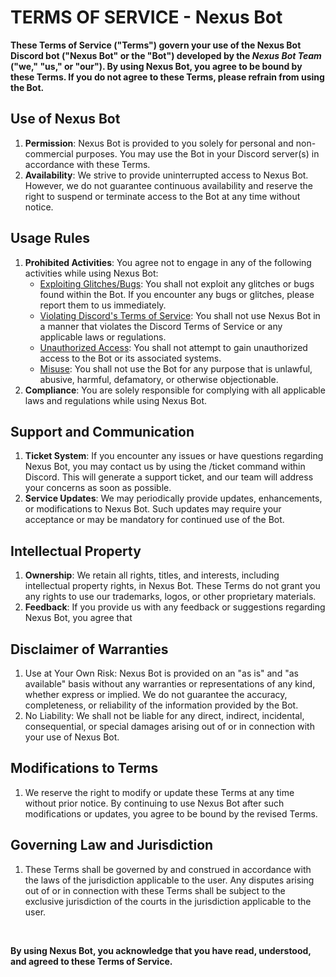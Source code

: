# TERMS OF SERVICE - Nexus Bot

**These Terms of Service ("Terms") govern your use of the Nexus Bot Discord bot ("Nexus Bot" or the "Bot") developed by the _Nexus Bot Team_ ("we," "us," or "our"). By using Nexus Bot, you agree to be bound by these Terms. If you do not agree to these Terms, please refrain from using the Bot.**

## Use of Nexus Bot
1. **Permission**: Nexus Bot is provided to you solely for personal and non-commercial purposes. You may use the Bot in your Discord server(s) in accordance with these Terms.
2. **Availability**: We strive to provide uninterrupted access to   Nexus Bot. However, we do not guarantee continuous availability and reserve the right to suspend or terminate access to the Bot at any time without notice.

## Usage Rules
1. **Prohibited Activities**: You agree not to engage in any of the following activities while using Nexus Bot:
   - <u>Exploiting Glitches/Bugs</u>: You shall not exploit any glitches or bugs found within the Bot. If you encounter any bugs or glitches, please report them to us immediately.
   - <u>Violating Discord's Terms of Service</u>: You shall not use Nexus Bot in a manner that violates the Discord Terms of Service or any applicable laws or regulations.
   - <u>Unauthorized Access</u>: You shall not attempt to gain unauthorized access to the Bot or its associated systems.
   - <u>Misuse</u>: You shall not use the Bot for any purpose that is unlawful, abusive, harmful, defamatory, or otherwise objectionable.
2. **Compliance**: You are solely responsible for complying with all applicable laws and regulations while using Nexus Bot.

## Support and Communication
1. **Ticket System**: If you encounter any issues or have questions regarding Nexus Bot, you may contact us by using the /ticket command within Discord. This will generate a support ticket, and our team will address your concerns as soon as possible.
2. **Service Updates**: We may periodically provide updates, enhancements, or modifications to Nexus Bot. Such updates may require your acceptance or may be mandatory for continued use of the Bot.

## Intellectual Property
1. **Ownership**: We retain all rights, titles, and interests, including intellectual property rights, in Nexus Bot. These Terms do not grant you any rights to use our trademarks, logos, or other proprietary materials.
2. **Feedback**: If you provide us with any feedback or suggestions regarding Nexus Bot, you agree that 

## Disclaimer of Warranties
1. Use at Your Own Risk: Nexus Bot is provided on an "as is" and "as available" basis without any warranties or representations of any kind, whether express or implied. We do not guarantee the accuracy, completeness, or reliability of the information provided by the Bot.
2. No Liability: We shall not be liable for any direct, indirect, incidental, consequential, or special damages arising out of or in connection with your use of Nexus Bot.

## Modifications to Terms
1. We reserve the right to modify or update these Terms at any time without prior notice. By continuing to use Nexus Bot after such modifications or updates, you agree to be bound by the revised Terms.

## Governing Law and Jurisdiction
1. These Terms shall be governed by and construed in accordance with the laws of the jurisdiction applicable to the user. Any disputes arising out of or in connection with these Terms shall be subject to the exclusive jurisdiction of the courts in the jurisdiction applicable to the user.

<br>

**By using Nexus Bot, you acknowledge that you have read, understood, and agreed to these Terms of Service.**